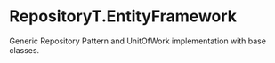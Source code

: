 RepositoryT.EntityFramework
========

Generic Repository Pattern and UnitOfWork implementation with base classes.